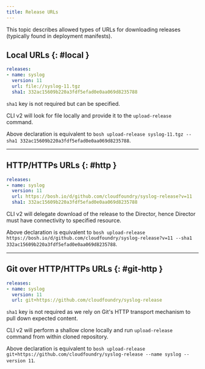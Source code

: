 ```yaml
---
title: Release URLs
---
```


This topic describes allowed types of URLs for downloading releases (typically found in deployment manifests).

## Local URLs {: #local }

```yaml
releases:
- name: syslog
  version: 11
  url: file://syslog-11.tgz
  sha1: 332ac15609b220a3fdf5efad0e0aa069d8235788
```

`sha1` key is not required but can be specified.

CLI v2 will look for file locally and provide it to the `upload-release` command.

Above declaration is equivalent to `bosh upload-release syslog-11.tgz --sha1 332ac15609b220a3fdf5efad0e0aa069d8235788`.

---
## HTTP/HTTPs URLs {: #http }

```yaml
releases:
- name: syslog
  version: 11
  url: https://bosh.io/d/github.com/cloudfoundry/syslog-release?v=11
  sha1: 332ac15609b220a3fdf5efad0e0aa069d8235788
```

CLI v2 will delegate download of the release to the Director, hence Director must have connectivity to specified resource.

Above declaration is equivalent to `bosh upload-release https://bosh.io/d/github.com/cloudfoundry/syslog-release?v=11 --sha1 332ac15609b220a3fdf5efad0e0aa069d8235788`.

---
## Git over HTTP/HTTPs URLs {: #git-http }

```yaml
releases:
- name: syslog
  version: 11
  url: git+https://github.com/cloudfoundry/syslog-release
```

`sha1` key is not required as we rely on Git's HTTP transport mechanism to pull down expected content.

CLI v2 will perform a shallow clone locally and run `upload-release` command from within cloned repository.

Above declaration is equivalent to `bosh upload-release git+https://github.com/cloudfoundry/syslog-release --name syslog --version 11`.
